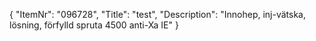 {
  "ItemNr": "096728",
  "Title": "test",
  "Description": "Innohep, inj-vätska, lösning, förfylld spruta 4500 anti-Xa IE"
}